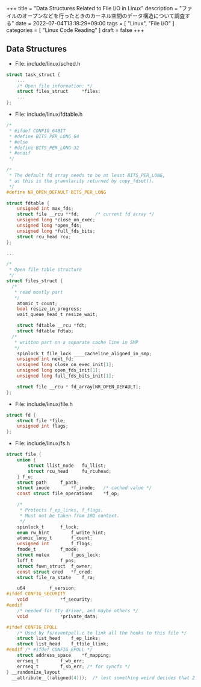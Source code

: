 +++
title = "Data Structures Related to File I/O in Linux"
description = "ファイルのオープンなどを行ったときのカーネル空間のデータ構造について調査する"
date = 2022-07-04T13:18:29+09:00
tags = [
  "Linux", "File I/O"
]
categories = [
  "Linux Code Reading"
]
draft = false
+++

## Data Structures

- File: include/linux/sched.h

```c
struct task_struct {
	...
	/* Open file information: */
	struct files_struct		*files;
	...
};
```

- File: include/linux/fdtable.h

```c
/*
 * #ifdef CONFIG_64BIT
 * #define BITS_PER_LONG 64
 * #else
 * #define BITS_PER_LONG 32
 * #endif
 */

/*
 * The default fd array needs to be at least BITS_PER_LONG,
 * as this is the granularity returned by copy_fdset().
 */
#define NR_OPEN_DEFAULT BITS_PER_LONG

struct fdtable {
	unsigned int max_fds;
	struct file __rcu **fd;      /* current fd array */
	unsigned long *close_on_exec;
	unsigned long *open_fds;
	unsigned long *full_fds_bits;
	struct rcu_head rcu;
};

...

/*
 * Open file table structure
 */
struct files_struct {
  /*
   * read mostly part
   */
	atomic_t count;
	bool resize_in_progress;
	wait_queue_head_t resize_wait;

	struct fdtable __rcu *fdt;
	struct fdtable fdtab;
  /*
   * written part on a separate cache line in SMP
   */
	spinlock_t file_lock ____cacheline_aligned_in_smp;
	unsigned int next_fd;
	unsigned long close_on_exec_init[1];
	unsigned long open_fds_init[1];
	unsigned long full_fds_bits_init[1];

	struct file __rcu * fd_array[NR_OPEN_DEFAULT];
};
```

- File: include/linux/file.h

```c
struct fd {
	struct file *file;
	unsigned int flags;
};
```

- File: include/linux/fs.h

```c
struct file {
	union {
		struct llist_node	fu_llist;
		struct rcu_head 	fu_rcuhead;
	} f_u;
	struct path		f_path;
	struct inode		*f_inode;	/* cached value */
	const struct file_operations	*f_op;

	/*
	 * Protects f_ep_links, f_flags.
	 * Must not be taken from IRQ context.
	 */
	spinlock_t		f_lock;
	enum rw_hint		f_write_hint;
	atomic_long_t		f_count;
	unsigned int 		f_flags;
	fmode_t			f_mode;
	struct mutex		f_pos_lock;
	loff_t			f_pos;
	struct fown_struct	f_owner;
	const struct cred	*f_cred;
	struct file_ra_state	f_ra;

	u64			f_version;
#ifdef CONFIG_SECURITY
	void			*f_security;
#endif
	/* needed for tty driver, and maybe others */
	void			*private_data;

#ifdef CONFIG_EPOLL
	/* Used by fs/eventpoll.c to link all the hooks to this file */
	struct list_head	f_ep_links;
	struct list_head	f_tfile_llink;
#endif /* #ifdef CONFIG_EPOLL */
	struct address_space	*f_mapping;
	errseq_t		f_wb_err;
	errseq_t		f_sb_err; /* for syncfs */
} __randomize_layout
  __attribute__((aligned(4)));	/* lest something weird decides that 2 is OK */
```
